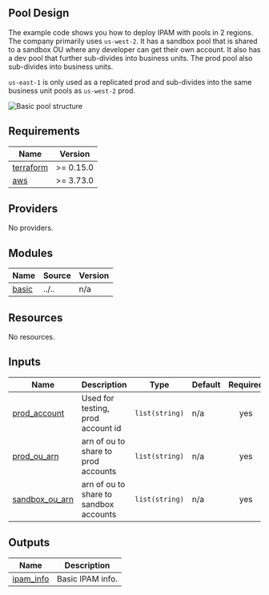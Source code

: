 <!-- BEGIN_TF_DOCS -->
## Pool Design

The example code shows you how to deploy IPAM with pools in 2 regions. The company primarily uses `us-west-2`. It has a sandbox pool that is shared to a sandbox OU where any developer can get their own account. It also has a dev pool that further sub-divides into business units. The prod pool also sub-divides into business units.

`us-east-1` is only used as a replicated prod and sub-divides into the same business unit pools as `us-west-2` prod.

![Basic pool structure](../../images/asymmetrical\_example.png "Region Separated Pools")

## Requirements

| Name | Version |
|------|---------|
| <a name="requirement_terraform"></a> [terraform](#requirement\_terraform) | >= 0.15.0 |
| <a name="requirement_aws"></a> [aws](#requirement\_aws) | >= 3.73.0 |

## Providers

No providers.

## Modules

| Name | Source | Version |
|------|--------|---------|
| <a name="module_basic"></a> [basic](#module\_basic) | ../.. | n/a |

## Resources

No resources.

## Inputs

| Name | Description | Type | Default | Required |
|------|-------------|------|---------|:--------:|
| <a name="input_prod_account"></a> [prod\_account](#input\_prod\_account) | Used for testing, prod account id | `list(string)` | n/a | yes |
| <a name="input_prod_ou_arn"></a> [prod\_ou\_arn](#input\_prod\_ou\_arn) | arn of ou to share to prod accounts | `list(string)` | n/a | yes |
| <a name="input_sandbox_ou_arn"></a> [sandbox\_ou\_arn](#input\_sandbox\_ou\_arn) | arn of ou to share to sandbox accounts | `list(string)` | n/a | yes |

## Outputs

| Name | Description |
|------|-------------|
| <a name="output_ipam_info"></a> [ipam\_info](#output\_ipam\_info) | Basic IPAM info. |
<!-- END_TF_DOCS -->